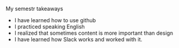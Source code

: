 My semestr takeaways

- I have learned how to use github
- I practiced speaking English
- I realized that sometimes content is more important than design
- I have learned how Slack works and worked with it.
